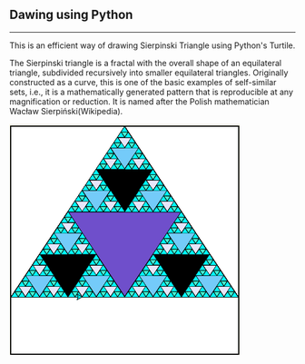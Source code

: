 ## Dawing using Python
-----------------------------------------------------------------------------------
This is an efficient way of drawing Sierpinski Triangle using Python's Turtile. 

The Sierpinski triangle is a fractal with the overall shape of an equilateral triangle, subdivided recursively into smaller equilateral triangles. Originally constructed as a curve, this is one of the basic examples of self-similar sets, i.e., it is a mathematically generated pattern that is reproducible at any magnification or reduction. It is named after the Polish mathematician Wacław Sierpiński(Wikipedia).


![my painting result](F1.png)
